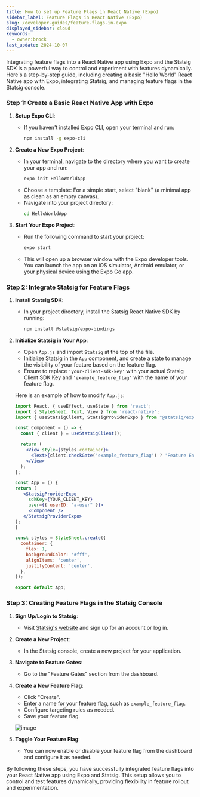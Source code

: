 ```yaml
---
title: How to set up Feature Flags in React Native (Expo)
sidebar_label: Feature Flags in React Native (Expo)
slug: /developer-guides/feature-flags-in-expo
displayed_sidebar: cloud
keywords:
  - owner:brock
last_update: 2024-10-07
---
```


Integrating feature flags into a React Native app using Expo and the Statsig SDK is a powerful way to control and experiment with features dynamically. Here's a step-by-step guide, including creating a basic "Hello World" React Native app with Expo, integrating Statsig, and managing feature flags in the Statsig console.

### Step 1: Create a Basic React Native App with Expo

1. **Setup Expo CLI**:
   - If you haven't installed Expo CLI, open your terminal and run:
     ```sh
     npm install -g expo-cli
     ```

2. **Create a New Expo Project**:
   - In your terminal, navigate to the directory where you want to create your app and run:
     ```sh
     expo init HelloWorldApp
     ```
   - Choose a template: For a simple start, select "blank" (a minimal app as clean as an empty canvas).
   - Navigate into your project directory:
     ```sh
     cd HelloWorldApp
     ```

3. **Start Your Expo Project**:
   - Run the following command to start your project:
     ```sh
     expo start
     ```
   - This will open up a browser window with the Expo developer tools. You can launch the app on an iOS simulator, Android emulator, or your physical device using the Expo Go app.

### Step 2: Integrate Statsig for Feature Flags

1. **Install Statsig SDK**:
   - In your project directory, install the Statsig React Native SDK by running:
     ```sh
     npm install @statsig/expo-bindings
     ```

2. **Initialize Statsig in Your App**:
   - Open `App.js` and import `Statsig` at the top of the file.
   - Initialize Statsig in the `App` component, and create a state to manage the visibility of your feature based on the feature flag.
   - Ensure to replace `'your-client-sdk-key'` with your actual Statsig Client SDK Key and `'example_feature_flag'` with the name of your feature flag.

   Here is an example of how to modify `App.js`:

   ```jsx
   import React, { useEffect, useState } from 'react';
   import { StyleSheet, Text, View } from 'react-native';
   import { useStatsigClient, StatsigProviderExpo } from "@statsig/expo-bindings";
   
   const Component = () => {
     const { client } = useStatsigClient();

     return (
       <View style={styles.container}>
         <Text>{client.checkGate('example_feature_flag') ? 'Feature Enabled!' : 'Hello, World!'}</Text>
       </View>
     );
   };

   const App = () {
   return (
      <StatsigProviderExpo
        sdkKey={YOUR_CLIENT_KEY}
        user={{ userID: "a-user" }}>
        <Component />
      </StatsigProviderExpo>
   );
   }

   const styles = StyleSheet.create({
     container: {
       flex: 1,
       backgroundColor: '#fff',
       alignItems: 'center',
       justifyContent: 'center',
     },
   });

   export default App;
   ```

### Step 3: Creating Feature Flags in the Statsig Console

1. **Sign Up/Login to Statsig**:
   - Visit [Statsig's website](https://www.statsig.com/) and sign up for an account or log in.

2. **Create a New Project**:
   - In the Statsig console, create a new project for your application.

3. **Navigate to Feature Gates**:
   - Go to the "Feature Gates" section from the dashboard.

4. **Create a New Feature Flag**:
   - Click "Create".
   - Enter a name for your feature flag, such as `example_feature_flag`.
   - Configure targeting rules as needed.
   - Save your feature flag.

   ![image](https://github.com/statsig-io/.github/assets/74588208/08e67ba8-b148-4b53-8a7e-ab17e3db4346)

5. **Toggle Your Feature Flag**:
   - You can now enable or disable your feature flag from the dashboard and configure it as needed.

By following these steps, you have successfully integrated feature flags into your React Native app using Expo and Statsig. This setup allows you to control and test features dynamically, providing flexibility in feature rollout and experimentation.
